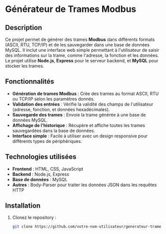 # Générateur de Trames Modbus

## Description

Ce projet permet de générer des trames **Modbus** dans différents formats (ASCII, RTU, TCP/IP) et de les sauvegarder dans une base de données MySQL. Il inclut une interface web simple permettant à l'utilisateur de saisir des informations sur la trame, comme l'adresse, la fonction et les données. Le projet utilise **Node.js**, **Express** pour le serveur backend, et **MySQL** pour stocker les trames.

## Fonctionnalités

- **Génération de trames Modbus** : Crée des trames au format ASCII, RTU ou TCP/IP selon les paramètres donnés.
- **Validation des entrées** : Vérifie la validité des champs de l'utilisateur (adresse, fonction, et données hexadécimales).
- **Sauvegarde des trames** : Envoie la trame générée à une base de données MySQL.
- **Affichage de l'historique** : Récupère et affiche toutes les trames sauvegardées dans la base de données.
- **Interface simple** : Facile à utiliser avec un design responsive pour différents types de périphériques.

## Technologies utilisées

- **Frontend** : HTML, CSS, JavaScript
- **Backend** : Node.js, Express
- **Base de données** : MySQL
- **Autres** : Body-Parser pour traiter les données JSON dans les requêtes HTTP

## Installation

1. Clonez le repository :
   ```bash
   git clone https://github.com/votre-nom-utilisateur/generateur-trames-modbus.git
